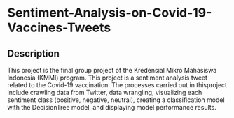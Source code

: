 # Sentiment-Analysis-on-Covid-19-Vaccines-Tweets

## Description

This project is  the final group project of the Kredensial Mikro Mahasiswa Indonesia (KMMI) program. This project is a sentiment analysis tweet related to the Covid-19 vaccination. The processes carried out in thisproject include crawling data from Twitter, data wrangling, visualizing each sentiment class (positive, negative, neutral), creating a classification model with the DecisionTree model, and displaying model performance results.
